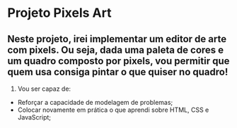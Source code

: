 # Projeto Pixels Art

## Neste projeto, irei implementar um editor de arte com pixels. Ou seja, dada uma paleta de cores e um quadro composto por pixels, vou permitir que quem usa consiga pintar o que quiser no quadro!

1. Vou ser capaz de:
  - Reforçar a capacidade de modelagem de problemas;
  - Colocar novamente em prática o que aprendi sobre HTML, CSS e JavaScript;
